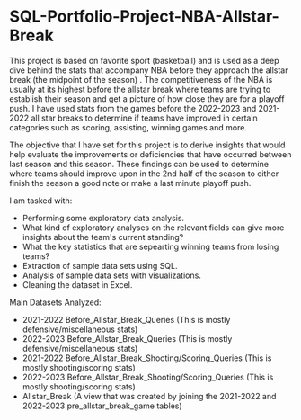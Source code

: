 # SQL-Portfolio-Project-NBA-Allstar-Break

This project is based on favorite sport (basketball) and is used as a deep dive behind the stats that accompany NBA before they approach the allstar break (the midpoint of the season) . The competitiveness of the NBA is usually at its highest before the allstar break where teams are trying to establish their season and get a picture of how close they are for a playoff push. I have used stats from the games before the 2022-2023 and 2021-2022 all star breaks to determine if teams have improved in certain categories such as scoring, assisting, winning games and more.

The objective that I have set for this project is to derive insights that would help evaluate the improvements or deficiencies that have occurred between last season and this season. These findings can be used to determine where teams should improve upon in the 2nd half of the season to either finish the season a good note or make a last minute playoff push.

I am tasked with:

- Performing some exploratory data analysis.
- What kind of exploratory analyses on the relevant fields can give more insights about the team's current standing?
- What the key statistics that are sepearting winning teams from losing teams?
- Extraction of sample data sets using SQL.
- Analysis of sample data sets with visualizations.
- Cleaning the dataset in Excel.

Main Datasets Analyzed:
- 2021-2022 Before_Allstar_Break_Queries (This is mostly defensive/miscellaneous stats)
- 2022-2023 Before_Allstar_Break_Queries (This is mostly defensive/miscellaneous stats)
- 2021-2022 Before_Allstar_Break_Shooting/Scoring_Queries (This is mostly shooting/scoring stats)
- 2022-2023 Before_Allstar_Break_Shooting/Scoring_Queries (This is mostly shooting/scoring stats)
- Allstar_Break (A view that was created by joining the 2021-2022 and 2022-2023 pre_allstar_break_game tables)
